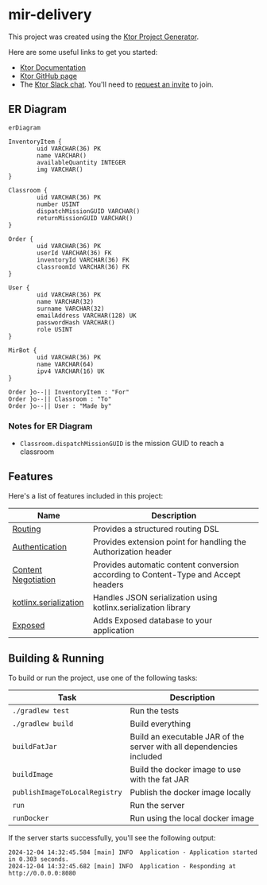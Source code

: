 # mir-delivery

This project was created using the [Ktor Project Generator](https://start.ktor.io).

Here are some useful links to get you started:

- [Ktor Documentation](https://ktor.io/docs/home.html)
- [Ktor GitHub page](https://github.com/ktorio/ktor)
- The [Ktor Slack chat](https://app.slack.com/client/T09229ZC6/C0A974TJ9). You'll need
  to [request an invite](https://surveys.jetbrains.com/s3/kotlin-slack-sign-up) to join.

## ER Diagram
```mermaid
erDiagram

InventoryItem {
        uid VARCHAR(36) PK
        name VARCHAR()
        availableQuantity INTEGER
        img VARCHAR()
}

Classroom {
        uid VARCHAR(36) PK
        number USINT
        dispatchMissionGUID VARCHAR()
        returnMissionGUID VARCHAR()
}

Order {
        uid VARCHAR(36) PK
        userId VARCHAR(36) FK
        inventoryId VARCHAR(36) FK
        classroomId VARCHAR(36) FK
}
        
User {
        uid VARCHAR(36) PK
        name VARCHAR(32)
        surname VARCHAR(32)
        emailAddress VARCHAR(128) UK
        passwordHash VARCHAR()
        role USINT
}

MirBot {
        uid VARCHAR(36) PK
        name VARCHAR(64)
        ipv4 VARCHAR(16) UK
}
        
Order }o--|| InventoryItem : "For"
Order }o--|| Classroom : "To"
Order }o--|| User : "Made by"

```

### Notes for ER Diagram
- `Classroom.dispatchMissionGUID` is the mission GUID to reach a classroom

## Features

Here's a list of features included in this project:

| Name                                                                   | Description                                                                        |
|------------------------------------------------------------------------|------------------------------------------------------------------------------------|
| [Routing](https://start.ktor.io/p/routing)                             | Provides a structured routing DSL                                                  |
| [Authentication](https://start.ktor.io/p/auth)                         | Provides extension point for handling the Authorization header                     |
| [Content Negotiation](https://start.ktor.io/p/content-negotiation)     | Provides automatic content conversion according to Content-Type and Accept headers |
| [kotlinx.serialization](https://start.ktor.io/p/kotlinx-serialization) | Handles JSON serialization using kotlinx.serialization library                     |
| [Exposed](https://start.ktor.io/p/exposed)                             | Adds Exposed database to your application                                          |

## Building & Running

To build or run the project, use one of the following tasks:

| Task                          | Description                                                          |
|-------------------------------|----------------------------------------------------------------------|
| `./gradlew test`              | Run the tests                                                        |
| `./gradlew build`             | Build everything                                                     |
| `buildFatJar`                 | Build an executable JAR of the server with all dependencies included |
| `buildImage`                  | Build the docker image to use with the fat JAR                       |
| `publishImageToLocalRegistry` | Publish the docker image locally                                     |
| `run`                         | Run the server                                                       |
| `runDocker`                   | Run using the local docker image                                     |

If the server starts successfully, you'll see the following output:

```
2024-12-04 14:32:45.584 [main] INFO  Application - Application started in 0.303 seconds.
2024-12-04 14:32:45.682 [main] INFO  Application - Responding at http://0.0.0.0:8080
```

